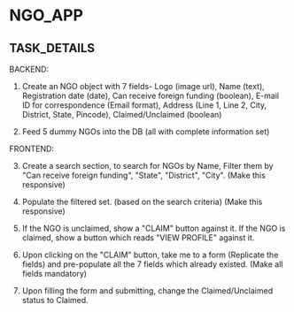 # NGO_APP
## TASK_DETAILS

BACKEND:

1. Create an NGO object with 7 fields- Logo (image url), Name (text), Registration date (date), Can receive foreign funding (boolean), E-mail ID for correspondence (Email format), Address (Line 1, Line 2, City, District, State, Pincode), Claimed/Unclaimed (boolean)

2. Feed 5 dummy NGOs into the DB (all with complete information set)

FRONTEND:

3. Create a search section, to search for NGOs by Name, Filter them by "Can receive foreign funding", "State", "District", "City". (Make this responsive)

4. Populate the filtered set. (based on the search criteria) (Make this responsive)

5. If the NGO is unclaimed, show a "CLAIM" button against it. If the NGO is claimed, show a button which reads "VIEW PROFILE" against it.

6. Upon clicking on the "CLAIM" button, take me to a form (Replicate the fields) and pre-populate all the 7 fields which already existed.
(Make all fields mandatory)

7. Upon filling the form and submitting, change the Claimed/Unclaimed status to Claimed.
